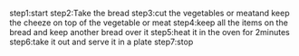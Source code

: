 step1:start
step2:Take the bread
step3:cut the vegetables or meatand keep the cheeze on top of the vegetable or meat
step4:keep all the items on the bread and keep another bread over it
step5:heat it in the oven for 2minutes
step6:take it out and serve it in a plate
step7:stop